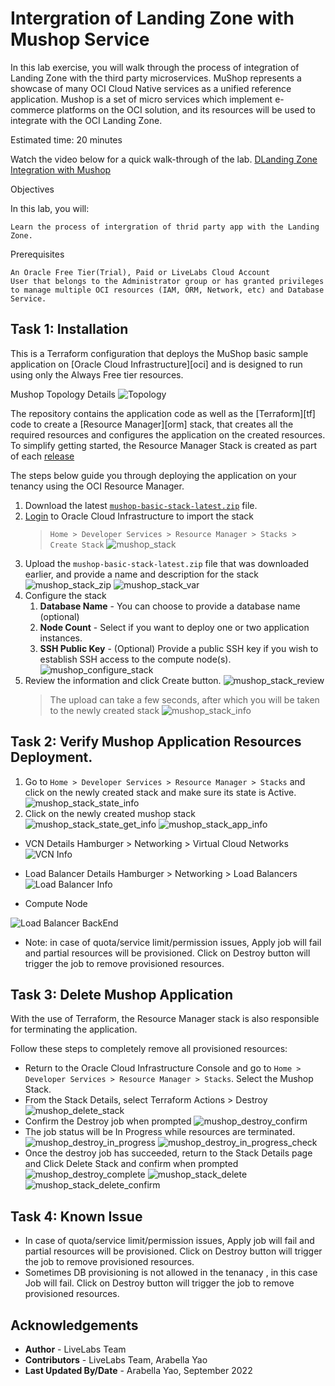 
# Intergration of Landing Zone with Mushop Service

In this lab exercise, you will walk through the process of integration of Landing Zone with the third party microservices. MuShop represents a showcase of many OCI Cloud Native services as a unified reference application. Mushop is a set of micro services which implement e-commerce platforms on the OCI solution, and its resources will be used to integrate with the OCI Landing Zone.

Estimated time: 20 minutes

Watch the video below for a quick walk-through of the lab. 
[DLanding Zone Integration with Mushop](videohub:1_5wzjars7)

Objectives

In this lab, you will:

    Learn the process of intergration of thrid party app with the Landing Zone.

Prerequisites

    An Oracle Free Tier(Trial), Paid or LiveLabs Cloud Account
    User that belongs to the Administrator group or has granted privileges to manage multiple OCI resources (IAM, ORM, Network, etc) and Database Service.

## Task 1: Installation

This is a Terraform configuration that deploys the MuShop basic sample application on [Oracle Cloud Infrastructure][oci] and is designed to run using only the Always Free tier resources.

Mushop Topology Details
![Topology](.//images/mushop-topology.png)

The repository contains the application code as well as the [Terraform][tf] code to create a [Resource Manager][orm] stack, that creates all the required resources and configures the application on the created resources. To simplify getting started, the Resource Manager Stack is created as part of each [release](https://github.com/oracle-quickstart/oci-cloudnative/releases)

The steps below guide you through deploying the application on your tenancy using the OCI Resource Manager.

1. Download the latest [`mushop-basic-stack-latest.zip`](https://github.com/oracle-quickstart/oci-cloudnative/releases/latest/download/mushop-basic-stack-latest.zip) file.
2. [Login](https://cloud.oracle.com/resourcemanager/stacks/create) to Oracle Cloud Infrastructure to import the stack
    > `Home > Developer Services > Resource Manager > Stacks > Create Stack`
    ![mushop_stack](.//images/mushop-create-stack.png)
3. Upload the `mushop-basic-stack-latest.zip` file that was downloaded earlier, and provide a name and description for the stack
    ![mushop_stack_zip](.//images/mushop-upload-zip-file.png)
    ![mushop_stack_var](.//images/mushop-upload-zip-var-name.png)
5. Configure the stack
   1. **Database Name** - You can choose to provide a database name (optional)
   2. **Node Count** - Select if you want to deploy one or two application instances.
   3. **SSH Public Key** - (Optional) Provide a public SSH key if you wish to establish SSH access to the compute node(s).
   ![mushop_configure_stack](.//images/mushop-configure-stack.png)
6. Review the information and click Create button.
   ![mushop_stack_review](.//images/mushop-stack-review.png)
   > The upload can take a few seconds, after which you will be taken to the newly created stack
   ![mushop_stack_info](.//images/mushop-stack-info.png)


## Task 2: Verify Mushop Application Resources Deployment.
1) Go to `Home > Developer Services > Resource Manager > Stacks` and click on the newly created stack and make sure its state is Active.
   ![mushop_stack_state_info](.//images/mushop-stack-state-info.png)
2) Click on the newly created mushop stack
   ![mushop_stack_state_get_info](.//images/mushop-stack-get-information.png)
   ![mushop_stack_app_info](.//images/mushop-app-information.png)


* VCN Details
Hamburger > Networking > Virtual Cloud Networks
![VCN Info](.//images/mushop-vcn-info.png)

* Load Balancer Details
Hamburger > Networking > Load Balancers
![Load Balancer Info](.//images/mushop-lb.png)

* Compute Node

![Load Balancer BackEnd](.//images/mushop-lb-backend.png)

* Note: in case of quota/service limit/permission issues, Apply job will fail and partial resources will be provisioned. Click on Destroy button will trigger the job to remove provisioned resources.

## Task 3: Delete Mushop Application 

With the use of Terraform, the Resource Manager stack is also responsible for terminating the application.

Follow these steps to completely remove all provisioned resources:

* Return to the Oracle Cloud Infrastructure Console and go to `Home > Developer Services > Resource Manager > Stacks`. Select the Mushop Stack.
* From the Stack Details, select Terraform Actions > Destroy
    ![mushop_delete_stack](.//images/mushop-delete-stack.png)
* Confirm the Destroy job when prompted
    ![mushop_destroy_confirm](.//images/mushop-destroy-confirm.png)
* The job status will be In Progress while resources are terminated. 
    ![mushop_destroy_in_progress](.//images/mushop-destroy-in-progress.png)
    ![mushop_destroy_in_progress_check](.//images/mushop-destroy-in-progress-check.png)
* Once the destroy job has succeeded, return to the Stack Details page and Click Delete Stack and confirm when prompted
    ![mushop_destroy_complete](.//images/mushop-destroy-complete.png)
    ![mushop_stack_delete](.//images/mushop-stack-delete.png)
    ![mushop_stack_delete_confirm](.//images/mushop-stack-delete-confrim.png)




## Task 4: Known Issue 

* In case of quota/service limit/permission issues, Apply job will fail and partial resources will be provisioned. Click on Destroy button will trigger the job to remove provisioned resources.
* Sometimes DB provisioning is not allowed in the tenanacy , in this case Job will fail. Click on Destroy button will trigger the job to remove provisioned resources.

## Acknowledgements

* **Author** - LiveLabs Team
* **Contributors** - LiveLabs Team, Arabella Yao
* **Last Updated By/Date** - Arabella Yao, September 2022
